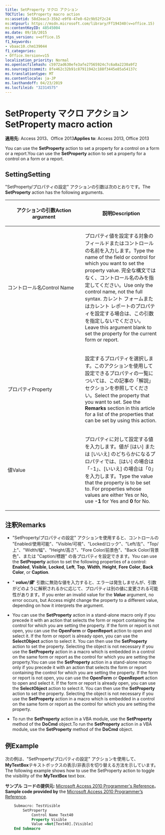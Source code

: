 ```yaml
---
title: SetProperty マクロ アクション
TOCTitle: SetProperty macro action
ms:assetid: 58d2eac3-35b2-e9f8-47e0-62c9b52f2c24
ms:mtpsurl: https://msdn.microsoft.com/library/Ff194340(v=office.15)
ms:contentKeyID: 48545004
ms.date: 09/18/2015
mtps_version: v=office.15
f1_keywords:
- vbaac10.chm139044
f1_categories:
- Office.Version=v15
localization_priority: Normal
ms.openlocfilehash: c5972ad630efe3afe27565924c7c6a8a2230a9f2
ms.sourcegitcommit: 8fe462c32b91c87911942c188f3445e85a54137c
ms.translationtype: MT
ms.contentlocale: ja-JP
ms.lasthandoff: 04/23/2019
ms.locfileid: "32314575"
---
```

# <a name="setproperty-macro-action"></a><span data-ttu-id="cfd77-102">SetProperty マクロ アクション</span><span class="sxs-lookup"><span data-stu-id="cfd77-102">SetProperty macro action</span></span>

<span data-ttu-id="cfd77-103">**適用先:** Access 2013、Office 2013</span><span class="sxs-lookup"><span data-stu-id="cfd77-103">**Applies to**: Access 2013, Office 2013</span></span>

<span data-ttu-id="cfd77-104">You can use the **SetProperty** action to set a property for a control on a form or a report.</span><span class="sxs-lookup"><span data-stu-id="cfd77-104">You can use the **SetProperty** action to set a property for a control on a form or a report.</span></span>

## <a name="setting"></a><span data-ttu-id="cfd77-105">Setting</span><span class="sxs-lookup"><span data-stu-id="cfd77-105">Setting</span></span>

<span data-ttu-id="cfd77-106">"SetProperty/プロパティの設定" アクションの引数は次のとおりです。</span><span class="sxs-lookup"><span data-stu-id="cfd77-106">The **SetProperty** action has the following arguments.</span></span>

<table>
<colgroup>
<col style="width: 50%" />
<col style="width: 50%" />
</colgroup>
<thead>
<tr class="header">
<th><p><span data-ttu-id="cfd77-107">アクションの引数</span><span class="sxs-lookup"><span data-stu-id="cfd77-107">Action argument</span></span></p></th>
<th><p><span data-ttu-id="cfd77-108">説明</span><span class="sxs-lookup"><span data-stu-id="cfd77-108">Description</span></span></p></th>
</tr>
</thead>
<tbody>
<tr class="odd">
<td><p><span data-ttu-id="cfd77-109">コントロール名</span><span class="sxs-lookup"><span data-stu-id="cfd77-109">Control Name</span></span></p></td>
<td><p><span data-ttu-id="cfd77-110">プロパティ値を設定する対象のフィールドまたはコントロールの名前を入力します。</span><span class="sxs-lookup"><span data-stu-id="cfd77-110">Type the name of the field or control for which you want to set the property value.</span></span> <span data-ttu-id="cfd77-111">完全な構文ではなく、コントロール名のみを指定してください。</span><span class="sxs-lookup"><span data-stu-id="cfd77-111">Use only the control name, not the full syntax.</span></span> <span data-ttu-id="cfd77-112">カレント フォームまたはカレント レポートのプロパティを設定する場合は、この引数を指定しないでください。</span><span class="sxs-lookup"><span data-stu-id="cfd77-112">Leave this argument blank to set the property for the current form or report.</span></span></p></td>
</tr>
<tr class="even">
<td><p><span data-ttu-id="cfd77-113">プロパティ</span><span class="sxs-lookup"><span data-stu-id="cfd77-113">Property</span></span></p></td>
<td><p><span data-ttu-id="cfd77-p102">設定するプロパティを選択します。このアクションを使用して設定できるプロパティの一覧については、この記事の「解説」セクションを参照してください。</span><span class="sxs-lookup"><span data-stu-id="cfd77-p102">Select the property that you want to set. See the <strong>Remarks</strong> section in this article for a list of the properties that can be set by using this action.</span></span></p></td>
</tr>
<tr class="odd">
<td><p><span data-ttu-id="cfd77-116">値</span><span class="sxs-lookup"><span data-stu-id="cfd77-116">Value</span></span></p></td>
<td><p><span data-ttu-id="cfd77-p103">プロパティに対して設定する値を入力します。値が [はい] または [いいえ] のどちらかになるプロパティでは、[はい] の場合は「-1」、[いいえ] の場合は「0」を入力します。</span><span class="sxs-lookup"><span data-stu-id="cfd77-p103">Type the value that the property is to be set to. For properties whose values are either Yes or No, use <strong>-1</strong> for Yes and <strong>0</strong> for No.</span></span></p></td>
</tr>
</tbody>
</table>


## <a name="remarks"></a><span data-ttu-id="cfd77-119">注釈</span><span class="sxs-lookup"><span data-stu-id="cfd77-119">Remarks</span></span>

- <span data-ttu-id="cfd77-120">"SetProperty/プロパティの設定" アクションを使用すると、コントロールの "Enabled/使用可能"、"Visible/可視"、"Locked/ロック"、"Left/左"、"Top/上"、"Width/幅"、"Height/高さ"、"Fore Color/前景色"、"Back Color/背景色"、または "Caption/標題" の各プロパティを設定できます。</span><span class="sxs-lookup"><span data-stu-id="cfd77-120">You can use the **SetProperty** action to set the following properties of a control: **Enabled**, **Visible**, **Locked**, **Left**, **Top**, **Width**, **Height**, **Fore Color**, **Back Color**, or **Caption**.</span></span>

- <span data-ttu-id="cfd77-121">" ***value/値***" 引数に無効な値を入力すると、エラーは発生しませんが、引数がどのように解釈されるかに応じて、プロパティは別の値に変更される可能性があります。</span><span class="sxs-lookup"><span data-stu-id="cfd77-121">If you enter an invalid value for the ***Value*** argument, no error occurs, but Access might change the property to a different value, depending on how it interprets the argument.</span></span>

- <span data-ttu-id="cfd77-p104">You can use the **SetProperty** action in a stand-alone macro only if you precede it with an action that selects the form or report containing the control for which you are setting the property. If the form or report is not open, you can use the **OpenForm** or **OpenReport** action to open and select it. If the form or report is already open, you can use the **SelectObject** action to select it. You can then use the **SetProperty** action to set the property. Selecting the object is not necessary if you use the **SetProperty** action in a macro which is embedded in a control on the same form or report as the control for which you are setting the property.</span><span class="sxs-lookup"><span data-stu-id="cfd77-p104">You can use the **SetProperty** action in a stand-alone macro only if you precede it with an action that selects the form or report containing the control for which you are setting the property. If the form or report is not open, you can use the **OpenForm** or **OpenReport** action to open and select it. If the form or report is already open, you can use the **SelectObject** action to select it. You can then use the **SetProperty** action to set the property. Selecting the object is not necessary if you use the **SetProperty** action in a macro which is embedded in a control on the same form or report as the control for which you are setting the property.</span></span>

- <span data-ttu-id="cfd77-127">To run the **SetProperty** action in a VBA module, use the **SetProperty** method of the **DoCmd** object.</span><span class="sxs-lookup"><span data-stu-id="cfd77-127">To run the **SetProperty** action in a VBA module, use the **SetProperty** method of the **DoCmd** object.</span></span>

## <a name="example"></a><span data-ttu-id="cfd77-128">例</span><span class="sxs-lookup"><span data-stu-id="cfd77-128">Example</span></span>

<span data-ttu-id="cfd77-129">次の例は、"SetProperty/プロパティの設定" アクションを使用して、 **MyTextBox**テキストボックスの表示/非表示を切り替える方法を示しています。</span><span class="sxs-lookup"><span data-stu-id="cfd77-129">The following example shows how to use the SetProperty action to toggle the visibility of the **MyTextBox** text box.</span></span>

<span data-ttu-id="cfd77-130">**サンプル コードの提供元:** [Microsoft Access 2010 Programmer's Reference](https://www.amazon.com/Microsoft-Access-2010-Programmers-Reference/dp/8126528125)。</span><span class="sxs-lookup"><span data-stu-id="cfd77-130">**Sample code provided by** the [Microsoft Access 2010 Programmer’s Reference](https://www.amazon.com/Microsoft-Access-2010-Programmers-Reference/dp/8126528125).</span></span>

```vb
    Submacro: TestVisible
        SetProperty
            Control Name Text40
            Property Visible
            Value =Not[Text40].[Visible]
    End Submacro
```
